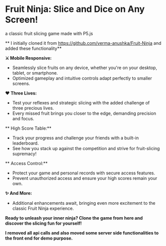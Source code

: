 # Fruit Ninja: Slice and Dice on Any Screen!
a classic fruit slicing game made with P5.js

** I initially cloned it from https://github.com/verma-anushka/Fruit-Ninja and added these functionality**

**⚔️ Mobile Responsive:**

- Seamlessly slice fruits on any device, whether you're on your desktop, tablet, or smartphone.
- Optimized gameplay and intuitive controls adapt perfectly to smaller screens.

**❤️ Three Lives:**

- Test your reflexes and strategic slicing with the added challenge of three precious lives.
- Every missed fruit brings you closer to the edge, demanding precision and focus.

** High Score Table:**

- Track your progress and challenge your friends with a built-in leaderboard.
- See how you stack up against the competition and strive for fruit-slicing supremacy!

** Access Control:**

- Protect your game and personal records with secure access features.
- Prevent unauthorized access and ensure your high scores remain your own.

**✨ And More:**

- Additional enhancements await, bringing even more excitement to the classic Fruit Ninja experience.

**Ready to unleash your inner ninja? Clone the game from here and discover the slicing fun for yourself!**

**I removed all api calls and also moved some server side functionalities to the front end for demo purpose.**